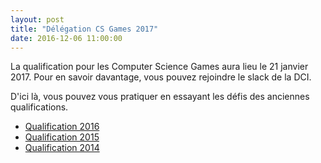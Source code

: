 ```yaml
---
layout: post
title: "Délégation CS Games 2017"
date: 2016-12-06 11:00:00
---
```


La qualification pour les Computer Science Games aura lieu le 21 janvier 2017. Pour en savoir davantage, vous pouvez rejoindre le slack de la DCI.

D'ici là, vous pouvez vous pratiquer en essayant les défis des anciennes qualifications. 

* [Qualification 2016](https://github.com/dciets/qualif_csgames_2016)
* [Qualification 2015](https://github.com/dciets/qualif_csgames_2015)
* [Qualification 2014](https://github.com/dciets/qualif_csgames_2014)
